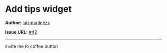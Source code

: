# Add tips widget

**Author:** [luismartinezs](https://github.com/luismartinezs)

**Issue URL:** [#42](https://github.com/luismartinezs/elden-ring-builds-checklist/issues/42)

---

invite me to coffee button